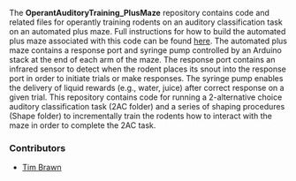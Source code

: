 The **OperantAuditoryTraining_PlusMaze** repository contains code and related files for operantly training rodents on an auditory classification task on an automated plus maze. Full instructions for how to build the automated plus maze associated with this code can be found [here](http://www.mit.edu/people/tpbrawn/wares_APlusMaze.html). The automated plus maze contains a response port and syringe pump controlled by an Arduino stack at the end of each arm of the maze. The response port contains an infrared sensor to detect when the rodent places its snout into the response port in order to initiate trials or make responses. The syringe pump enables the delivery of liquid rewards (e.g., water, juice) after correct response on a given trial. This repository contains code for running a 2-alternative choice auditory classification task (2AC folder) and a series of shaping procedures (Shape folder) to incrementally train the rodents how to interact with the maze in order to complete the 2AC task.

### Contributors
  - [Tim Brawn](http://www.mit.edu/people/tpbrawn/index.html)
